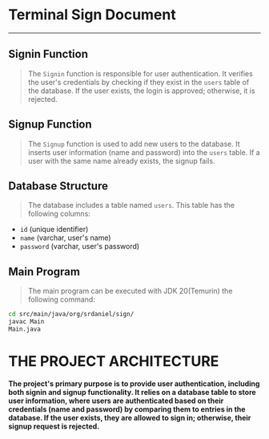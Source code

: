 # **Terminal Sign Document**

---

## **Signin Function**

> The `Signin` function is responsible for user authentication. It verifies the user's credentials by checking if they exist in the `users` table of the database. If the user exists, the login is approved; otherwise, it is rejected.

## **Signup Function**

> The `Signup` function is used to add new users to the database. It inserts user information (name and password) into the `users` table. If a user with the same name already exists, the signup fails.

## **Database Structure**

> The database includes a table named `users`. This table has the following columns:
- `id` (unique identifier)
- `name` (varchar, user's name)
- `password` (varchar, user's password)

## **Main Program**


> The main program can be executed with JDK 20(Temurin) the following command:

```bash
cd src/main/java/org/srdaniel/sign/
javac Main
Main.java
```

# THE PROJECT ARCHITECTURE 

**The project's primary purpose is to provide user authentication, including both signin and signup functionality. It relies on a database table to store
user information, where users are authenticated based on their credentials (name and password) by comparing them to entries in the database. If the user
exists, they are allowed to sign in; otherwise, their signup request is rejected.**
